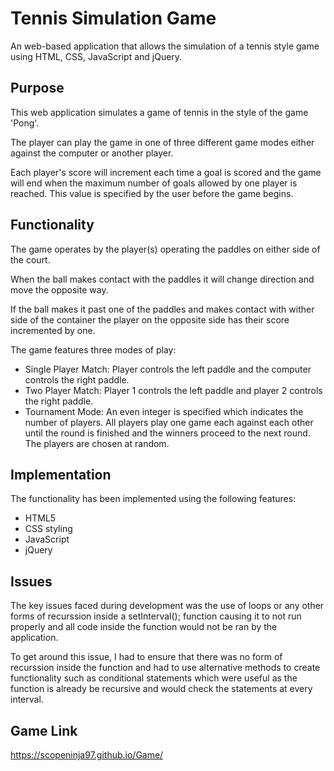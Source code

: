 # Tennis Simulation Game

An web-based application that allows the simulation of a tennis style game using HTML, CSS, JavaScript and jQuery.

## Purpose
This web application simulates a game of tennis in the style of the game 'Pong'.

The player can play the game in one of three different game modes either against the computer or another player.

Each player's score will increment each time a goal is scored and the game will end when the maximum number of goals allowed by one player is reached. This value is specified by the user before the game begins.

## Functionality

The game operates by the player(s) operating the paddles on either side of the court.

When the ball makes contact with the paddles it will change direction and move the opposite way.

If the ball makes it past one of the paddles and makes contact with wither side of the container the player on the opposite side has their score incremented by one.

The game features three modes of play:

- Single Player Match: Player controls the left paddle and the computer controls the right paddle.
- Two Player Match: Player 1 controls the left paddle and player 2 controls the right paddle.
- Tournament Mode: An even integer is specified which indicates the number of players. All players play one game each against each other until the round is finished and the winners proceed to the next round. The players are chosen at random.

## Implementation
The functionality has been implemented using the following features:

- HTML5
- CSS styling
- JavaScript
- jQuery

## Issues
The key issues faced during development was the use of loops or any other forms of recurssion inside a setInterval(); function causing it to not run properly and all code inside the function would not be ran by the application.

To get around this issue, I had to ensure that there was no form of recurssion inside the function and had to use alternative methods to create functionality such as conditional statements which were useful as the function is already be recursive and would check the statements at every interval.

## Game Link
https://scopeninja97.github.io/Game/